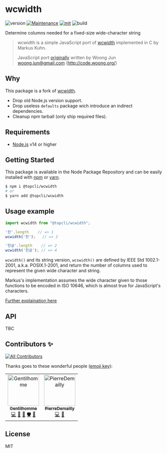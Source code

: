 # wcwidth
![version](https://img.shields.io/badge/dynamic/json.svg?url=https://raw.githubusercontent.com/TopCli/wcwidth/master/package.json&query=$.version&label=Version)
[![Maintenance](https://img.shields.io/badge/Maintained%3F-yes-green.svg)](https://github.com/TopCli/wcwidth/commit-activity)
[![mit](https://img.shields.io/github/license/Naereen/StrapDown.js.svg)](https://github.com/TopCli/wcwidth/blob/master/LICENSE)
![build](https://img.shields.io/github/actions/workflow/status/TopCli/wcwidth/node.js.yml?style=for-the-badge)

Determine columns needed for a fixed-size wide-character string

> wcwidth is a simple JavaScript port of [wcwidth](http://man7.org/linux/man-pages/man3/wcswidth.3.html) implemented in C by Markus Kuhn.
>
> JavaScript port [originally](https://github.com/mycoboco/wcwidth.js) written by Woong Jun <woong.jun@gmail.com> (http://code.woong.org/)

## Why

This package is a fork of [wcwidth](https://github.com/timoxley/wcwidth#readme).

- Drop old Node.js version support.
- Drop useless `defaults` package wich introduce an indirect dependencies.
- Cleanup npm tarball (only ship required files).

## Requirements
- [Node.js](https://nodejs.org/en/) v14 or higher

## Getting Started

This package is available in the Node Package Repository and can be easily installed with [npm](https://docs.npmjs.com/getting-started/what-is-npm) or [yarn](https://yarnpkg.com).

```bash
$ npm i @topcli/wcwidth
# or
$ yarn add @topcli/wcwidth
```

## Usage example

```js
import wcwidth from "@topcli/wcwidth";

'한'.length    // => 1
wcwidth('한');   // => 2

'한글'.length    // => 2
wcwidth('한글'); // => 4
```

`wcwidth()` and its string version, `wcswidth()` are defined by IEEE Std
1002.1-2001, a.k.a. POSIX.1-2001, and return the number of columns used
to represent the given wide character and string.

Markus's implementation assumes the wide character given to those
functions to be encoded in ISO 10646, which is almost true for
JavaScript's characters.

[Further explaination here](https://github.com/timoxley/wcwidth/tree/master/docs)

## API
TBC

## Contributors ✨

<!-- ALL-CONTRIBUTORS-BADGE:START - Do not remove or modify this section -->
[![All Contributors](https://img.shields.io/badge/all_contributors-2-orange.svg?style=flat-square)](#contributors-)
<!-- ALL-CONTRIBUTORS-BADGE:END -->

Thanks goes to these wonderful people ([emoji key](https://allcontributors.org/docs/en/emoji-key)):

<!-- ALL-CONTRIBUTORS-LIST:START - Do not remove or modify this section -->
<!-- prettier-ignore-start -->
<!-- markdownlint-disable -->
<table>
  <tbody>
    <tr>
      <td align="center"><a href="https://www.linkedin.com/in/thomas-gentilhomme/"><img src="https://avatars.githubusercontent.com/u/4438263?v=4?s=100" width="100px;" alt="Gentilhomme"/><br /><sub><b>Gentilhomme</b></sub></a><br /><a href="https://github.com/TopCli/wcwidth/commits?author=fraxken" title="Code">💻</a> <a href="https://github.com/TopCli/wcwidth/commits?author=fraxken" title="Documentation">📖</a> <a href="https://github.com/TopCli/wcwidth/pulls?q=is%3Apr+reviewed-by%3Afraxken" title="Reviewed Pull Requests">👀</a> <a href="#security-fraxken" title="Security">🛡️</a> <a href="https://github.com/TopCli/wcwidth/issues?q=author%3Afraxken" title="Bug reports">🐛</a></td>
      <td align="center"><a href="https://github.com/PierreDemailly"><img src="https://avatars.githubusercontent.com/u/39910767?v=4?s=100" width="100px;" alt="PierreDemailly"/><br /><sub><b>PierreDemailly</b></sub></a><br /><a href="https://github.com/TopCli/wcwidth/commits?author=PierreDemailly" title="Code">💻</a> <a href="https://github.com/TopCli/wcwidth/issues?q=author%3APierreDemailly" title="Bug reports">🐛</a></td>
    </tr>
  </tbody>
</table>

<!-- markdownlint-restore -->
<!-- prettier-ignore-end -->

<!-- ALL-CONTRIBUTORS-LIST:END -->

## License
MIT
